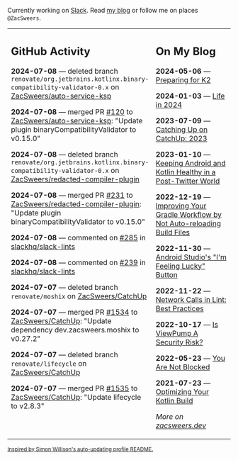 Currently working on [Slack](https://slack.com/). Read [my blog](https://zacsweers.dev/) or follow me on places `@ZacSweers`.

<table><tr><td valign="top" width="60%">

## GitHub Activity
<!-- githubActivity starts -->
**2024-07-08** — deleted branch `renovate/org.jetbrains.kotlinx.binary-compatibility-validator-0.x` on [ZacSweers/auto-service-ksp](https://github.com/ZacSweers/auto-service-ksp)

**2024-07-08** — merged PR [#120](https://github.com/ZacSweers/auto-service-ksp/pull/120) to [ZacSweers/auto-service-ksp](https://github.com/ZacSweers/auto-service-ksp): "Update plugin binaryCompatibilityValidator to v0.15.0"

**2024-07-08** — deleted branch `renovate/org.jetbrains.kotlinx.binary-compatibility-validator-0.x` on [ZacSweers/redacted-compiler-plugin](https://github.com/ZacSweers/redacted-compiler-plugin)

**2024-07-08** — merged PR [#231](https://github.com/ZacSweers/redacted-compiler-plugin/pull/231) to [ZacSweers/redacted-compiler-plugin](https://github.com/ZacSweers/redacted-compiler-plugin): "Update plugin binaryCompatibilityValidator to v0.15.0"

**2024-07-08** — commented on [#285](https://github.com/slackhq/slack-lints/issues/285#issuecomment-2214770789) in [slackhq/slack-lints](https://github.com/slackhq/slack-lints)

**2024-07-08** — commented on [#239](https://github.com/slackhq/slack-lints/issues/239#issuecomment-2214768419) in [slackhq/slack-lints](https://github.com/slackhq/slack-lints)

**2024-07-07** — deleted branch `renovate/moshix` on [ZacSweers/CatchUp](https://github.com/ZacSweers/CatchUp)

**2024-07-07** — merged PR [#1534](https://github.com/ZacSweers/CatchUp/pull/1534) to [ZacSweers/CatchUp](https://github.com/ZacSweers/CatchUp): "Update dependency dev.zacsweers.moshix to v0.27.2"

**2024-07-07** — deleted branch `renovate/lifecycle` on [ZacSweers/CatchUp](https://github.com/ZacSweers/CatchUp)

**2024-07-07** — merged PR [#1535](https://github.com/ZacSweers/CatchUp/pull/1535) to [ZacSweers/CatchUp](https://github.com/ZacSweers/CatchUp): "Update lifecycle to v2.8.3"
<!-- githubActivity ends -->
</td><td valign="top" width="40%">

## On My Blog
<!-- blog starts -->
**2024-05-06** — [Preparing for K2](https://www.zacsweers.dev/preparing-for-k2/)

**2024-01-03** — [Life in 2024](https://www.zacsweers.dev/life-in-2024/)

**2023-07-09** — [Catching Up on CatchUp: 2023](https://www.zacsweers.dev/catching-up-on-catchup-2023/)

**2023-01-10** — [Keeping Android and Kotlin Healthy in a Post-Twitter World](https://www.zacsweers.dev/keeping-android-healthy/)

**2022-12-19** — [Improving Your Gradle Workflow by Not Auto-reloading Build Files](https://www.zacsweers.dev/improving-your-workflow-by-not-auto-reloading-build-files/)

**2022-11-30** — [Android Studio's "I'm Feeling Lucky" Button](https://www.zacsweers.dev/android-studios-im-feeling-lucky-button/)

**2022-11-22** — [Network Calls in Lint: Best Practices](https://www.zacsweers.dev/network-calls-in-lint-best-practices/)

**2022-10-17** — [Is ViewPump A Security Risk?](https://www.zacsweers.dev/is-viewpump-a-security-risk/)

**2022-05-23** — [You Are Not Blocked](https://www.zacsweers.dev/you-are-not-blocked/)

**2021-07-23** — [Optimizing Your Kotlin Build](https://www.zacsweers.dev/optimizing-your-kotlin-build/)
<!-- blog ends -->
_More on [zacsweers.dev](https://zacsweers.dev/)_
</td></tr></table>

<sub><a href="https://simonwillison.net/2020/Jul/10/self-updating-profile-readme/">Inspired by Simon Willison's auto-updating profile README.</a></sub>